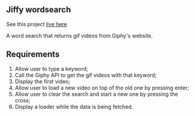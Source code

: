 
## Jiffy wordsearch

See this project [live here]()

A word search that returns gif videos from Giphy's website.

## Requirements

1. Allow user to type a keyword;
2. Call the Giphy API to get the gif videos with that keyword;
2. Display the first video;
3. Allow user to load a new video on top of the old one by pressing enter;
4. Allow user to clear the search and start a new one by pressing the cross;
5. Display a loader while the data is being fetched.
